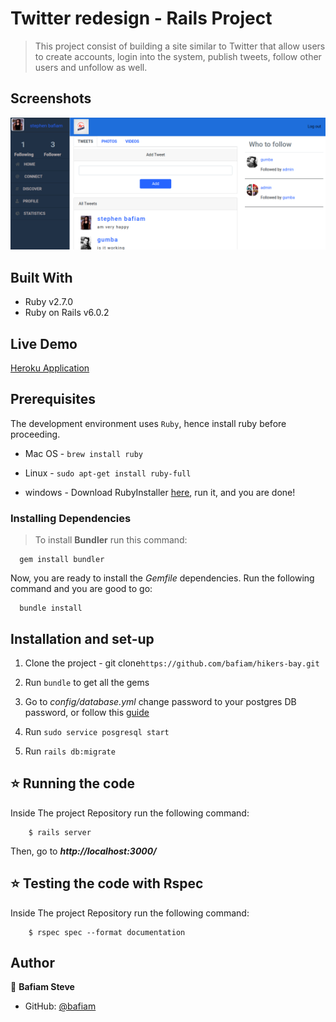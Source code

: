 # Twitter redesign - Rails Project

> This project consist of building a site similar to Twitter that allow users to create accounts, login into the system, publish tweets, follow other users and unfollow as well.

## Screenshots

![screenshot](hay.png)

## Built With

- Ruby v2.7.0
- Ruby on Rails v6.0.2

## Live Demo

[Heroku Application](https://safe-anchorage-81039.herokuapp.com/)

## Prerequisites

The development environment uses `Ruby`, hence install ruby before proceeding.

- Mac OS - `brew install ruby`

- Linux - `sudo apt-get install ruby-full`

- windows - Download RubyInstaller [here](https://rubyinstaller.org/), run it, and you are done!

### Installing Dependencies

> To install **Bundler** run this command:

```
  gem install bundler
```

Now, you are ready to install the _Gemfile_ dependencies. Run the following command and you are good to go:

```
  bundle install
```

## Installation and set-up

1. Clone the project - git clone`https://github.com/bafiam/hikers-bay.git`

2. Run `bundle` to get all the gems

3. Go to _config/database.yml_ change password to your postgres DB password, or follow this [guide](https://www.ionos.com/community/hosting/postgresql/how-to-use-postgresql-with-your-ruby-on-rails-application-on-ubuntu-1604/)

4. Run `sudo service posgresql start`

5. Run `rails db:migrate`

## ⭐️ Running the code

Inside The project Repository run the following command:

```
    $ rails server
```

Then, go to **_http://localhost:3000/_**

## ⭐️ Testing the code with Rspec

Inside The project Repository run the following command:

```
    $ rspec spec --format documentation

```

## Author

👤 **Bafiam Steve**

- GitHub: [@bafiam](https://github.com/bafiam)
